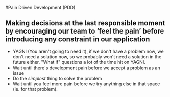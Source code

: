 #Pain Driven Development (PDD)

## Making decisions at the last responsible moment by encouraging our team to ‘feel the pain’ before introducing any constraint in our application

* YAGNI (You aren't going to need it), if we don't have a  problem now, we don't need a solution now, so we probably won't need a solution in the future either.  "What if" questions a lot of the time hit on YAGNI.
* Wait until there's development pain before we accept a problem as an issue
*  Do the _simplest_ thing to solve the problem
* Wait until you feel more pain before we try anything else in that space (ie. for that problem).
